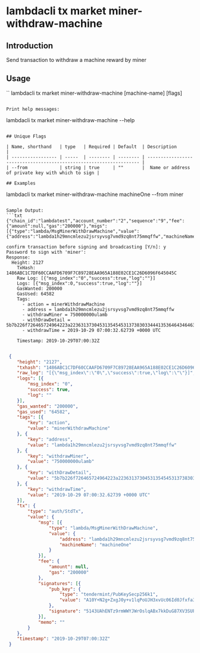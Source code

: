 # lambdacli tx market miner-withdraw-machine

## Introduction

Send transaction to withdraw a machine reward by miner

## Usage

``
lambdacli tx market miner-withdraw-machine [machine-name] [flags]

```

Print help messages:
```
lambdacli tx market miner-withdraw-machine --help
```

## Unique Flags

| Name, shorthand   | type   | Required | Default  | Description                                                         |
| ----------------- | -----  | -------- | -------- | ------------------------------------------------------------------- | 
| --from            | string | true     | ""       |  Name or address of private key with which to sign |

## Examples

```
 lambdacli tx market miner-withdraw-machine machineOne --from miner

```

Sample Output:
```txt
{"chain_id":"lambdatest","account_number":"2","sequence":"9","fee":{"amount":null,"gas":"200000"},"msgs":[{"type":"lambda/MsgMinerWithDrawMachine","value":{"address":"lambda1h29mncmlezu2jsrsyvsg7vmd9zq8nt75mmqffw","machineName":"machineOne"}}],"memo":""}

confirm transaction before signing and broadcasting [Y/n]: y
Password to sign with 'miner':
Response:
  Height: 2127
    TxHash: 1486ABC1C7DF60CCAAFD6709F7C89728EAA965A188E02CE1C26D6096F645045C
    Raw Log: [{"msg_index":"0","success":true,"log":""}]
    Logs: [{"msg_index":0,"success":true,"log":""}]
    GasWanted: 200000
    GasUsed: 64582
    Tags: 
      - action = minerWithdrawMachine
      - address = lambda1h29mncmlezu2jsrsyvsg7vmd9zq8nt75mmqffw
      - withdrawMiner = 750000000ulamb
      - withDrawDetail = 5b7b226f726465724964223a2236313730453135454531373830334441353646434646303132353836444330314335463134433731222c226d696e6572506179223a7b2264656e6f6d223a22756c616d62222c22616d6f756e74223a22323530303030303030227d2c2275736572506179223a7b2264656e6f6d223a22756c616d62222c22616d6f756e74223a22353030303030303030227d7d5d
      - withdrawTime = 2019-10-29 07:00:32.62739 +0000 UTC
  
    Timestamp: 2019-10-29T07:00:32Z
    
```

```json
 {
 	"height": "2127",
 	"txhash": "1486ABC1C7DF60CCAAFD6709F7C89728EAA965A188E02CE1C26D6096F645045C",
 	"raw_log": "[{\"msg_index\":\"0\",\"success\":true,\"log\":\"\"}]",
 	"logs": [{
 		"msg_index": "0",
 		"success": true,
 		"log": ""
 	}],
 	"gas_wanted": "200000",
 	"gas_used": "64582",
 	"tags": [{
 		"key": "action",
 		"value": "minerWithdrawMachine"
 	}, {
 		"key": "address",
 		"value": "lambda1h29mncmlezu2jsrsyvsg7vmd9zq8nt75mmqffw"
 	}, {
 		"key": "withdrawMiner",
 		"value": "750000000ulamb"
 	}, {
 		"key": "withDrawDetail",
 		"value": "5b7b226f726465724964223a2236313730453135454531373830334441353646434646303132353836444330314335463134433731222c226d696e6572506179223a7b2264656e6f6d223a22756c616d62222c22616d6f756e74223a22323530303030303030227d2c2275736572506179223a7b2264656e6f6d223a22756c616d62222c22616d6f756e74223a22353030303030303030227d7d5d"
 	}, {
 		"key": "withdrawTime",
 		"value": "2019-10-29 07:00:32.62739 +0000 UTC"
 	}],
 	"tx": {
 		"type": "auth/StdTx",
 		"value": {
 			"msg": [{
 				"type": "lambda/MsgMinerWithDrawMachine",
 				"value": {
 					"address": "lambda1h29mncmlezu2jsrsyvsg7vmd9zq8nt75mmqffw",
 					"machineName": "machineOne"
 				}
 			}],
 			"fee": {
 				"amount": null,
 				"gas": "200000"
 			},
 			"signatures": [{
 				"pub_key": {
 					"type": "tendermint/PubKeySecp256k1",
 					"value": "A10Y+N2g+ZxgJ0y+v1lqPoUJH3xvUc06Id0Jfxfa38rM"
 				},
 				"signature": "5143UAhENTz9rmWWYJWrOslqABx7kkDuG87XV3SUPx0VTpH+dtghXu+FVLTGPN1/lUddwhTzOv8ogNDbSp1B6Q=="
 			}],
 			"memo": ""
 		}
 	},
 	"timestamp": "2019-10-29T07:00:32Z"
 }
```
